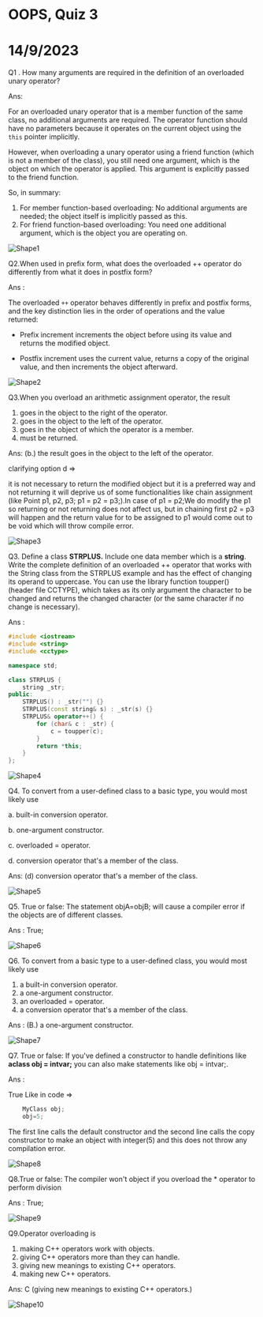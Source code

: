 # **OOPS, Quiz 3**

# **14/9/2023**

Q1 . How many arguments are required in the definition of an overloaded unary operator?

Ans:

For an overloaded unary operator that is a member function of the same class, no additional arguments are required. The operator function should have no parameters because it operates on the current object using the `this` pointer implicitly.

However, when overloading a unary operator using a friend function (which is not a member of the class), you still need one argument, which is the object on which the operator is applied. This argument is explicitly passed to the friend function.

So, in summary:

1. For member function-based overloading: No additional arguments are needed; the object itself is implicitly passed as this.
2. For friend function-based overloading: You need one additional argument, which is the object you are operating on.

![Shape1](RackMultipart20230914-1-1h5i79_html_cb55ddb5edd60516.gif)

Q2.When used in prefix form, what does the overloaded ++ operator do differently from what it does in postfix form?

Ans :

The overloaded `++` operator behaves differently in prefix and postfix forms, and the key distinction lies in the order of operations and the value returned:

- Prefix increment increments the object before using its value and returns the modified object.

- Postfix increment uses the current value, returns a copy of the original value, and then increments the object afterward.

![Shape2](RackMultipart20230914-1-1h5i79_html_cb55ddb5edd60516.gif)

Q3.When you overload an arithmetic assignment operator, the result

1. goes in the object to the right of the operator.
2. goes in the object to the left of the operator.
3. goes in the object of which the operator is a member.
4. must be returned.

Ans: (b.) the result goes in the object to the left of the operator.

clarifying option d =\>

it is not necessary to return the modified object but it is a preferred way and not returning it will deprive us of some functionalities like chain assignment (like Point p1, p2, p3; p1 = p2 = p3;).In case of p1 = p2;We do modify the p1 so returning or not returning does not affect us, but in chaining first p2 = p3 will happen and the return value for to be assigned to p1 would come out to be void which will throw compile error.

![Shape3](RackMultipart20230914-1-1h5i79_html_cb55ddb5edd60516.gif)

Q3. Define a class **STRPLUS.** Include one data member which is a **string**. Write the complete definition of an overloaded ++ operator that works with the String class from the STRPLUS example and has the effect of changing its operand to uppercase. You can use the library function toupper() (header file CCTYPE), which takes as its only argument the character to be changed and returns the changed character (or the same character if no change is necessary).

Ans :

```cpp
#include <iostream>
#include <string>
#include <cctype>

namespace std;

class STRPLUS {
    string _str;
public:
    STRPLUS() : _str("") {}
    STRPLUS(const string& s) : _str(s) {}
    STRPLUS& operator++() {
        for (char& c : _str) {
            c = toupper(c);
        }
        return *this;
    }
};
```

![Shape4](RackMultipart20230914-1-1h5i79_html_cb55ddb5edd60516.gif)

Q4. To convert from a user-defined class to a basic type, you would most likely use

a. built-in conversion operator.

b. one-argument constructor.

c. overloaded = operator.

d. conversion operator that's a member of the class.

Ans: (d) conversion operator that's a member of the class.

![Shape5](RackMultipart20230914-1-1h5i79_html_cb55ddb5edd60516.gif)

Q5. True or false: The statement objA=objB; will cause a compiler error if the objects are of different classes.

Ans : True;

![Shape6](RackMultipart20230914-1-1h5i79_html_cb55ddb5edd60516.gif)

Q6. To convert from a basic type to a user-defined class, you would most likely use

1. a built-in conversion operator.
2. a one-argument constructor.
3. an overloaded = operator.
4. a conversion operator that's a member of the class.

Ans : (B.) a one-argument constructor.

![Shape7](RackMultipart20230914-1-1h5i79_html_cb55ddb5edd60516.gif)

Q7. True or false: If you've defined a constructor to handle definitions like **aclass obj = intvar;** you can also make statements like obj = intvar;.

Ans :

True
Like in code =\>
```cpp
    MyClass obj;
    obj=5;
```
The first line calls the default constructor and the second line calls the copy constructor to make an object with integer(5) and this does not throw any compilation error.

![Shape8](RackMultipart20230914-1-1h5i79_html_cb55ddb5edd60516.gif)

Q8.True or false: The compiler won't object if you overload the \* operator to perform division

Ans : True;

![Shape9](RackMultipart20230914-1-1h5i79_html_cb55ddb5edd60516.gif)

Q9.Operator overloading is

1. making C++ operators work with objects.
2. giving C++ operators more than they can handle.
3. giving new meanings to existing C++ operators.
4. making new C++ operators.

Ans: C (giving new meanings to existing C++ operators.)

![Shape10](RackMultipart20230914-1-1h5i79_html_cb55ddb5edd60516.gif)
